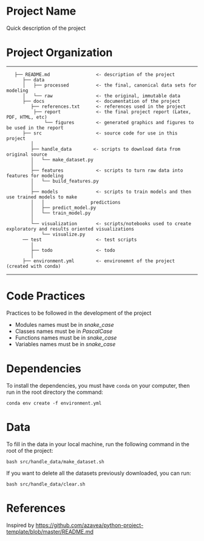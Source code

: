 # Project Name
Quick description of the project

# Project Organization 
------------
```
   ├── README.md                 <- description of the project
      ├── data
      │   ├── processed          <- the final, canonical data sets for modeling
      │   └── raw                <- the original, immutable data
      ├── docs                   <- documentation of the project
         ├── references.txt      <- references used in the project
          ├── report             <- the final project report (Latex, PDF, HTML, etc)
              └── figures        <- generated graphics and figures to be used in the report
      ├── src                    <- source code for use in this project
         │
         ├── handle_data        <- scripts to download data from original source
         │   └── make_dataset.py
         │
         ├── features            <- scripts to turn raw data into features for modeling
         │   └── build_features.py
         │
         ├── models              <- scripts to train models and then use trained models to make
         │   │                 predictions
         │   ├── predict_model.py
         │   └── train_model.py
         │
         └── visualization       <- scripts/notebooks used to create exploratory and results oriented visualizations
             └── visualize.py
      ── test                    <- test scripts
         │
         ├── todo                <- todo
         │ 
      ├── environment.yml        <- environemnt of the project (created with conda)
```
------------

# Code Practices

Practices to be followed in the development of the project

- Modules names must be in *snake_case* 
- Classes names must be in *PascalCase*
- Functions names must be in *snake_case*
- Variables names must be in *snake_case*

# Dependencies

To install the dependencies, you must have `conda` on your computer, then run in the root directory the command:

`conda env create -f environment.yml`

# Data

To fill in the data in your local machine, run the following command in the root of the project:

`bash src/handle_data/make_dataset.sh`

If you want to delete all the datasets previously downloaded, you can run:

`bash src/handle_data/clear.sh`

# References

Inspired by https://github.com/azavea/python-project-template/blob/master/README.md


